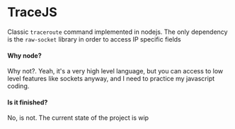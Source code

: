 TraceJS
=======

Classic `traceroute` command implemented in nodejs. The only dependency is the `raw-socket` library in order to access IP specific fields

#### Why node?

Why not?. Yeah, it's a very high level language, but you can access to low level features like sockets anyway, and I need to practice my javascript coding.

#### Is it finished?

No, is not. The current state of the project is wip
